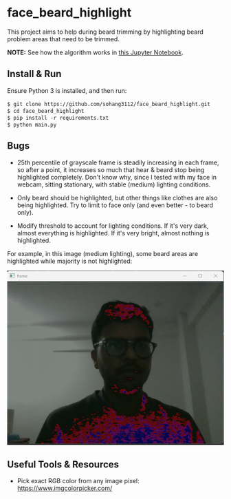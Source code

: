 # face_beard_highlight
This project aims to help during beard trimming 
by highlighting beard problem areas that need to be trimmed.

**NOTE:** See how the algorithm works in [this Jupyter Notebook](prototype.ipynb).

## Install & Run
Ensure Python 3 is installed, and then run:
```console
$ git clone https://github.com/sohang3112/face_beard_highlight.git
$ cd face_beard_highlight
$ pip install -r requirements.txt
$ python main.py
```

## Bugs
- 25th percentile of grayscale frame is steadily increasing in each frame,
so after a point, it increases so much that hear & beard stop being highlighted completely.
Don't know why, since I tested with my face in webcam, sitting stationary, 
with stable (medium) lighting conditions.

- Only beard should be highlighted, but other things like clothes are also being highlighted.
Try to limit to face only (and even better - to beard only).

- Modify threshold to account for lighting conditions. 
If it's very dark, almost everything is highlighted. If it's very bright, almost nothing is highlighted.

For example, in this image (medium lighting), 
some beard areas are highlighted while majority is not highlighted:

![Medium Dark Lighting](test_outputs/medium_lighting.png)

## Useful Tools & Resources
- Pick exact RGB color from any image pixel: https://www.imgcolorpicker.com/